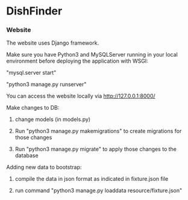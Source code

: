 # DishFinder

### Website

The website uses Django framework.

Make sure you have Python3 and MySQLServer running in your local environment before deploying the application with WSGI:

"mysql.server start"

"python3 manage.py runserver"

You can access the website locally via http://127.0.0.1:8000/

Make changes to DB:

1. change models (in models.py)

2. Run "python3 manage.py makemigrations" to create migrations for those changes

3. Run "python3 manage.py migrate" to apply those changes to the database

Adding new data to bootstrap:

1. compile the data in json format as indicated in fixture.json file

2. run command "python3 manage.py loaddata resource/fixture.json"

